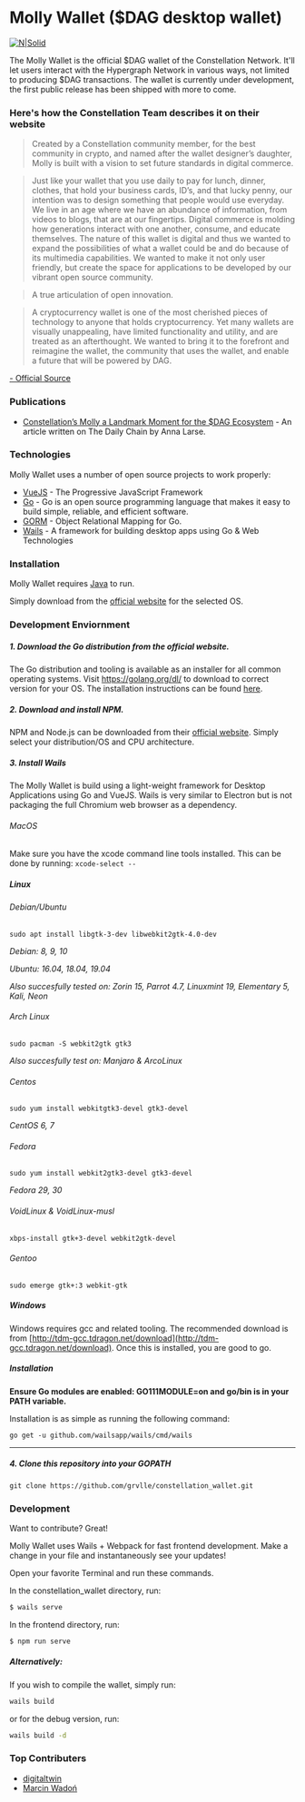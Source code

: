 # Molly Wallet ($DAG desktop wallet)

[![N|Solid](https://i.ibb.co/pKC9WMs/2020-02-06-1649x916-scrot.png)](https://constellationnetwork.io/technology/molly-wallet/)

The Molly Wallet is the official $DAG wallet of the Constellation Network. It'll let users interact with the Hypergraph Network in various ways, not limited to producing $DAG transactions. The wallet is currently under development, the first public release has been shipped with more to come.

### Here's how the Constellation Team describes it on their website

>Created by a Constellation community member, for the best community in crypto, and named after the wallet designer’s daughter, Molly is built with a vision to set future standards in digital commerce.

>Just like your wallet that you use daily to pay for lunch, dinner, clothes, that hold your business cards, ID’s, and that lucky penny, our intention was to design something that people would use everyday. We live in an age where we have an abundance of information, from videos to blogs, that are at our fingertips. Digital commerce is molding how generations interact with one another, consume, and educate themselves. The nature of this wallet is digital and thus we wanted to expand the possibilities of what a wallet could be and do because of its multimedia capabilities. We wanted to make it not only user friendly, but create the space for applications to be developed by our vibrant open source community.

>A true articulation of open innovation. 

>A cryptocurrency wallet is one of the most cherished pieces of technology to anyone that holds cryptocurrency. Yet many wallets are visually unappealing, have limited functionality and utility, and are treated as an afterthought. We wanted to bring it to the forefront and reimagine the wallet, the community that uses the wallet, and enable a future that will be powered by DAG.

[- Official Source](https://constellationnetwork.io/technology/molly-wallet/)

### Publications

* [Constellation’s Molly a Landmark Moment for the $DAG Ecosystem](https://thedailychain.com/constellations-molly-a-landmark-moment-for-the-dag-ecosystem/) - An article written on The Daily Chain by Anna Larse.

### Technologies

Molly Wallet uses a number of open source projects to work properly:

* [VueJS](https://vuejs.org) - The Progressive JavaScript Framework
* [Go](https://golang.org) - Go is an open source programming language that makes it easy to build simple, reliable, and efficient software.
* [GORM](https://gorm.io) - Object Relational Mapping for Go.
* [Wails](https://wails.app/) - A framework for building desktop apps using Go & Web Technologies

### Installation

Molly Wallet requires [Java](https://java.com/) to run.

Simply download from the [official website](https://constellationnetwork.io/technology/molly-wallet/) for the selected OS.

### Development Enviornment

##### 1. Download the Go distribution from the official website.

   The Go distribution and tooling is available as an installer for all common operating systems.
   Visit <https://golang.org/dl/> to download to correct version for your OS. The installation instructions can be found [here](https://golang.org/doc/install).

##### 2. Download and install NPM.

   NPM and Node.js can be downloaded from their [official website](https://nodejs.org/en/download/). Simply select your distribution/OS and CPU architecture. 

##### 3. Install Wails
  
   The Molly Wallet is build using a light-weight framework for Desktop Applications using Go and VueJS. Wails is very similar to Electron but is not packaging the full Chromium web browser as a dependency.


###### MacOS

  Make sure you have the xcode command line tools installed. This can be done by running:
  `xcode-select --`
   
##### Linux
###### Debian/Ubuntu

`sudo apt install libgtk-3-dev libwebkit2gtk-4.0-dev`

_Debian: 8, 9, 10_

_Ubuntu: 16.04, 18.04, 19.04_

 _Also succesfully tested on: Zorin 15, Parrot 4.7, Linuxmint 19, Elementary 5, Kali, Neon_

###### Arch Linux

`sudo pacman -S webkit2gtk gtk3`

_Also succesfully test on: Manjaro & ArcoLinux_

###### Centos

`sudo yum install webkitgtk3-devel gtk3-devel`

_CentOS 6, 7_

###### Fedora

`sudo yum install webkit2gtk3-devel gtk3-devel`

 _Fedora 29, 30_
 
###### VoidLinux & VoidLinux-musl

`xbps-install gtk+3-devel webkit2gtk-devel`

   ###### Gentoo

`sudo emerge gtk+:3 webkit-gtk`

 ##### Windows

 Windows requires gcc and related tooling. The recommended download is from [http://tdm-gcc.tdragon.net/download](http://tdm-gcc.tdragon.net/download). Once this is installed, you are good to go.

   ##### Installation

 **Ensure Go modules are enabled: GO111MODULE=on and go/bin is in your PATH variable.**

 Installation is as simple as running the following command:
 
 `go get -u github.com/wailsapp/wails/cmd/wails`
  
---

##### 4. Clone this repository into your GOPATH

   `git clone https://github.com/grvlle/constellation_wallet.git`

### Development

Want to contribute? Great!

Molly Wallet uses Wails + Webpack for fast frontend development.
Make a change in your file and instantaneously see your updates!

Open your favorite Terminal and run these commands.

In the constellation_wallet directory, run:
```sh
$ wails serve
```

In the frontend directory, run:
```sh
$ npm run serve
```

##### Alternatively:
If you wish to compile the wallet, simply run:
```sh
wails build
```
or for the debug version, run:
```sh
wails build -d
```

### Top Contributers
* [digitaltwin](https://github.com/digitaltwinnn)
* [Marcin Wadoń](https://github.com/marcinwadon)

